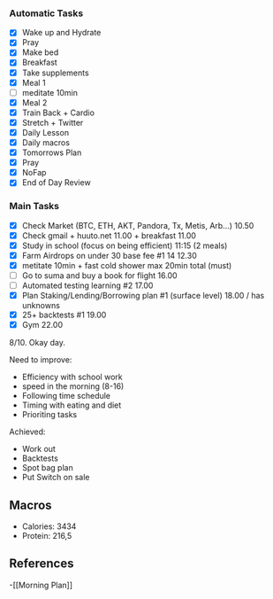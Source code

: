 ### Automatic Tasks
 
- [x] Wake up and Hydrate
- [x] Pray
- [x] Make bed
- [x] Breakfast
- [x] Take supplements
- [x] Meal 1
- [ ] meditate 10min
- [x] Meal 2
- [x] Train Back + Cardio 
- [x] Stretch + Twitter
- [x] Daily Lesson
- [x] Daily macros
- [x] Tomorrows Plan
- [x] Pray
- [x] NoFap
- [x] End of Day Review
### Main Tasks

- [x] Check Market (BTC, ETH, AKT, Pandora, Tx, Metis, Arb...) 10.50
- [x] Check gmail + huuto.net  11.00 + breakfast 11.00
- [x] Study in school (focus on being efficient) 11:15 (2 meals)
- [x] Farm Airdrops on under 30 base fee #1 14 12.30
- [x] metitate 10min + fast cold shower max 20min total (must)
- [ ] Go to suma and buy a book for flight 16.00
- [ ] Automated testing learning #2 17.00
- [x] Plan Staking/Lending/Borrowing plan #1 (surface level) 18.00 / has unknowns
- [x] 25+ backtests  #1 19.00
- [x] Gym 22.00

8/10. Okay day. 

Need to improve:

- Efficiency with school work
- speed in the morning (8-16)
- Following time schedule
- Timing with eating and diet
- Prioriting tasks


Achieved:

- Work out
- Backtests
- Spot bag plan
- Put Switch on sale
## Macros

- Calories: 3434
- Protein: 216,5 
## References
<!-- Links to pages not referenced in the content -->
-[[Morning Plan]]